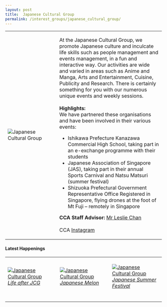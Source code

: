 ```yaml
---
layout: post
title:  Japanese Cultural Group
permalink: /interest_groups/japanese_cultural_group/
---
```


<div>
    <table>
        <tr>
            <td style="width:33%"><image src="/images/CCA_japanese_cultural_group.jpg" style="display:block;margin-left:auto;margin-right:auto;" alt="Japanese Cultural Group"></image></td>
            <td>
                <p>
                    At the Japanese Cultural Group, we promote Japanese culture and inculcate life skills such as people management and events management, in a fun and interactive way. Our activities are wide and varied in areas such as Anime and Manga, Arts and Entertainment, Cuisine, Publicity and Research. There is certainly something for you with our numerous unique events and weekly sessions.<br>
                    <br>
                    <b>Highlights:</b><br>
                    We have partnered these organisations and have been involved in their various events:<br>
                </p>
                    <ul>
                        <li>Ishikawa Prefecture Kanazawa Commercial High School, taking part in an e-exchange programme with their students</li>
                        <li>Japanese Association of Singapore (JAS), taking part in their annual Sports Carnival and Natsu Matsuri (summer festival)</li>
                        <li>Shizuoka Prefectural Government Representative Office Registered in Singapore, flying drones at the foot of Mt Fuji – remotely in Singapore</li>
                    </ul>
                <p>
                    <b>CCA Staff Advisor:</b> <a href="mailto:chanlj@tp.edu.sg">Mr Leslie Chan</a><br>
                    <br>
                    CCA <a href="https://www.instagram.com/tpjcg">Instagram</a>
                </p>
            </td>
        </tr>
    </table>
</div>

#### Latest Happenings

<table>
    <tr>
        <td style="width:33%"><br>
            <a href="https://www.instagram.com/p/COvHqheHE0t/">
                <image src="/images/CCA-jcg-ig4.png" style="display:block;margin-left:auto;margin-right:auto;" alt="Japanese Cultural Group">
                <h6 style="margin-top:0%">Life after JCG</h6>    
                </image>
            </a>
        </td>
        <td style="width:33%"><br>
            <a href="https://www.instagram.com/p/CKqdD-JnTL3/">
                <image src="/images/CCA-jcg-ig5.png" style="display:block;margin-left:auto;margin-right:auto;" alt="Japanese Cultural Group">
                <h6 style="margin-top:0%">Japanese Melon</h6>    
                </image>
            </a>
        </td>
        <td style="width:33%"><br>
            <a href="https://www.instagram.com/p/CGulRHBnArY/">
                <image src="/images/CCA_jcg_summer.PNG" style="display:block;margin-left:auto;margin-right:auto;" alt="Japanese Cultural Group">
                <h6 style="margin-top:0%">Japanese Summer Festival</h6>
                </image>
            </a>
        </td>
    </tr>
</table>
